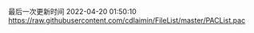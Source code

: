 最后一次更新时间 2022-04-20 01:50:10
https://raw.githubusercontent.com/cdlaimin/FileList/master/PACList.pac

